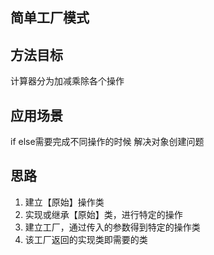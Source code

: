 ## 简单工厂模式
## 方法目标
计算器分为加减乘除各个操作

## 应用场景
if else需要完成不同操作的时候
解决对象创建问题

## 思路
1. 建立【原始】操作类
2. 实现或继承【原始】类，进行特定的操作
3. 建立工厂，通过传入的参数得到特定的操作类
4. 该工厂返回的实现类即需要的类
